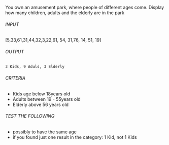 You own an amusement park, where people of different ages come. Display how many children, adults and the elderly are in the park

###### INPUT

[5,33,61,31,44,32,3,22,61, 54, 31,76, 14, 51, 19]

###### OUTPUT

`3 Kids, 9 Aduls, 3 Elderly`

###### CRITERIA

- Kids age below 18years old
- Adults between 19 - 55years old
- Elderly above 56 years old

###### TEST THE FOLLOWING

- possibly to have the same age
- if you found just one result in the category: 1 Kid, not 1 Kids
